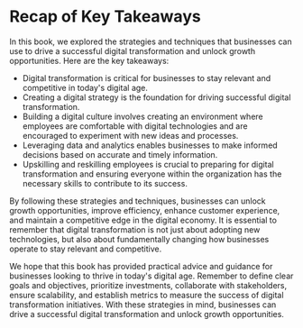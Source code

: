 Recap of Key Takeaways
==================================

In this book, we explored the strategies and techniques that businesses can use to drive a successful digital transformation and unlock growth opportunities. Here are the key takeaways:

* Digital transformation is critical for businesses to stay relevant and competitive in today's digital age.
* Creating a digital strategy is the foundation for driving successful digital transformation.
* Building a digital culture involves creating an environment where employees are comfortable with digital technologies and are encouraged to experiment with new ideas and processes.
* Leveraging data and analytics enables businesses to make informed decisions based on accurate and timely information.
* Upskilling and reskilling employees is crucial to preparing for digital transformation and ensuring everyone within the organization has the necessary skills to contribute to its success.

By following these strategies and techniques, businesses can unlock growth opportunities, improve efficiency, enhance customer experience, and maintain a competitive edge in the digital economy. It is essential to remember that digital transformation is not just about adopting new technologies, but also about fundamentally changing how businesses operate to stay relevant and competitive.

We hope that this book has provided practical advice and guidance for businesses looking to thrive in today's digital age. Remember to define clear goals and objectives, prioritize investments, collaborate with stakeholders, ensure scalability, and establish metrics to measure the success of digital transformation initiatives. With these strategies in mind, businesses can drive a successful digital transformation and unlock growth opportunities.

